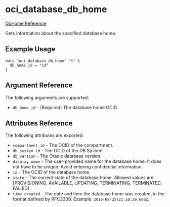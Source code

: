 # oci\_database\_db\_home

[DbHome Reference][922d9bef]

  [922d9bef]: https://docs.us-phoenix-1.oraclecloud.com/api/#/en/database/20160918/DbHome/ "DbHomeReference"

Gets information about the specified database home. 

## Example Usage

```
data "oci_database_db_home" "t" {
  db_home_id = "id"
}
```

## Argument Reference

The following arguments are supported:

* `db_home_id` - (Required) The database home OCID.

## Attributes Reference

The following attributes are exported:

* `compartment_id` - The OCID of the compartment.
* `db_system_id` - The OCID of the DB System.
* `db_version` - The Oracle database version.
* `display_name` - The user-provided name for the database home. It does not have to be unique. Avoid entering confidential information.
* `id` - The OCID of the database home.
* `state` - The current state of the database home. Allowed values are: [PROVISIONING, AVAILABLE, UPDATING, TERMINATING, TERMINATED, FAILED]
* `time_created` - The date and time the database home was created, in the format defined by RFC3339.  Example: `2016-08-25T21:10:29.600Z`.
